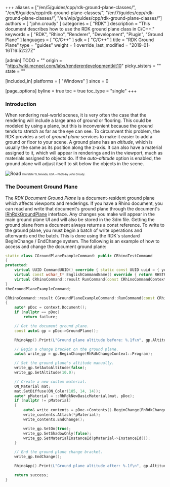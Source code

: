 +++
aliases = ["/en/5/guides/cpp/rdk-ground-plane-classes/", "/en/6/guides/cpp/rdk-ground-plane-classes/", "/en/7/guides/cpp/rdk-ground-plane-classes/", "/en/wip/guides/cpp/rdk-ground-plane-classes/"]
authors = [ "john.croudy" ]
categories = [ "RDK" ]
description = "This document describes how to use the RDK ground plane class in C/C++."
keywords = [ "RDK", "Rhino", "Renderer", "Development", "Plugin", "Ground Plane" ]
languages = [ "C/C++" ]
sdk = [ "C/C++" ]
title = "RDK Ground Plane"
type = "guides"
weight = 1
override_last_modified = "2019-01-16T16:52:27Z"

[admin]
TODO = ""
origin = "http://wiki.mcneel.com/labs/rendererdevelopmentkit10"
picky_sisters = ""
state = ""

[included_in]
platforms = [ "Windows" ]
since = 0

[page_options]
byline = true
toc = true
toc_type = "single"
+++
### Introduction
When rendering real-world scenes, it is very often the case that the rendering will include a large area of ground or flooring. This could be modeled by using a plane, but this is inconvenient because the ground tends to stretch as far as the eye can see. To circumvent this problem, the RDK provides a set of _ground plane_ services to make it easier to add a ground or floor to your scene. A ground plane has an _altitude_, which is usually the same as its position along the z-axis. It can also have a material assigned to it, which will appear in renderings and in the viewport, much as materials assigned to objects do. If the _auto-altitude_ option is enabled, the ground plane will adjust itself to sit below the objects in the scene.

![Road](/images/rdk-ground-plane-road.jpg)
<small><small><small>Interstate 15, Nevada, USA ~ Photo by John Croudy.</small></small></small>

### The Document Ground Plane
The _RDK Document Ground Plane_ is a document-resident ground plane which affects viewports and renderings. If you have a Rhino document, you can read and write that document's ground plane through the document's [IRhRdkGroundPlane](/api/cpp/class_i_rh_rdk_ground_plane.html) interface. Any changes you make will appear in the main ground plane UI and will also be stored in the 3dm file. Getting the ground plane from a document always returns a const reference. To write to the ground plane, you must begin a batch of write operations and afterwards end the batch. This is done using the RDK's standard BeginChange / EndChange system. The following is an example of how to access and change the document ground plane:
```cpp
static class CGroundPlaneExampleCommand: public CRhinoTestCommand
{
protected:
	virtual UUID CommandUUID() override { static const UUID uuid = { your_uuid_here } }; return uuid; }
	virtual const wchar_t* EnglishCommandName() override { return RHSTR_LIT(L"MyGroundPlaneCmd"); }
	virtual CRhinoCommand::result RunCommand(const CRhinoCommandContext& context) override;
}
theGroundPlaneExampleCommand;

CRhinoCommand::result CGroundPlaneExampleCommand::RunCommand(const CRhinoCommandContext& context)
{
	auto* pDoc = context.Document();
	if (nullptr == pDoc)
		return failure;

	// Get the document ground plane.
	const auto& gp = pDoc->GroundPlane();

	RhinoApp().Print(L"Ground plane altitude before: %.1f\n", gp.Altitude());

	// Begin a change bracket on the ground plane.
	auto& write_gp = gp.BeginChange(RhRdkChangeContext::Program);

	// Set the ground plane's altitude manually.
	write_gp.SetAutoAltitude(false);
	write_gp.SetAltitude(10.0);

	// Create a new custom material.
	ON_Material mat;
	mat.SetDiffuse(ON_Color(185, 14, 14));
	auto* pMaterial = ::RhRdkNewBasicMaterial(mat, pDoc);
	if (nullptr != pMaterial)
	{
		auto& write_contents = pDoc->Contents().BeginChange(RhRdkChangeContext::Program);
		write_contents.Attach(*pMaterial);
		write_contents.EndChange();

		write_gp.SetOn(true);
		write_gp.SetShadowOnly(false);
		write_gp.SetMaterialInstanceId(pMaterial->InstanceId());
	}

	// End the ground plane change bracket.
	write_gp.EndChange();

	RhinoApp().Print(L"Ground plane altitude after: %.1f\n", gp.Altitude());

	return success;
}
```
